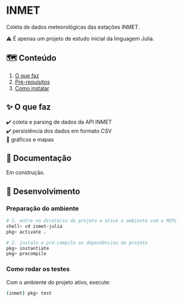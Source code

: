 # INMET

Coleta de dados meteorológicas das estações INMET.

:warning: É apenas um projeto de estudo inicial da linguagem Julia.

## :world_map: Conteúdo

1. [O que faz](#sparkles-o-que-faz)  
2. [Pré-requisitos](#scroll-documentação)
3. [Como instalar](#construction-desenvolvimento)

## :sparkles: O que faz

:heavy_check_mark: coleta e parsing de dados da API INMET  
:heavy_check_mark: persistência dos dados em formato CSV  
:wrench: gráficos e mapas  

## :scroll: Documentação

Em construção.

## :construction: Desenvolvimento

### Preparação do ambiente

```bash
# 1. entre no diretório do projeto e ative o ambiente com o REPL
shell> cd inmet-julia
pkg> activate .

# 2. instale e pré-compile as dependências do projeto
pkg> instantiate
pkg> precompile
```

### Como rodar os testes

Com o ambiente do projeto ativo, execute:

```bash
(inmet) pkg> test
```

